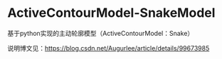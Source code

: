 # ActiveContourModel-SnakeModel
基于python实现的主动轮廓模型（ActiveContourModel：Snake）

说明博文见：https://blog.csdn.net/Augurlee/article/details/99673985
